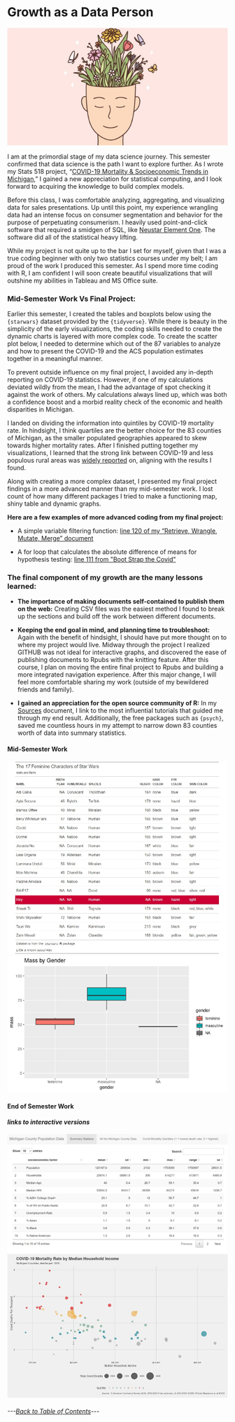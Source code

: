 # Growth as a Data Person #
![growth.jpg](https://github.com/BrookemWalters/BrookemWalters-Portfolio/blob/main/Images/growth.jpg?raw=true)

I am at the primordial stage of my data science journey. This semester confirmed that data science is the path I want to explore further. As I wrote my Stats 518 project, “[COVID-19 Mortality & Socioeconomic Trends in Michigan](https://github.com/BrookemWalters/BrookemWalters-Portfolio/blob/main/Stats%20518%20Final%20Project/Summary%20of%20Findings.md#covid-19-mortality--socioeconomic-trends-in-michigan),” I gained a new appreciation for statistical computing, and I look forward to acquiring the knowledge to build complex models. 


Before this class, I was comfortable analyzing, aggregating, and visualizing data for sales presentations. Up until this point, my experience wrangling data had an intense focus on consumer segmentation and behavior for the purpose of perpetuating consumerism. I heavily used point-and-click software that required a smidgen of SQL, like [Neustar Element One](https://www.home.neustar/resources/videos/elementone_demo). The software did all of the statistical heavy lifting. 

While my project is not quite up to the bar I set for myself, given that I was a true coding beginner with only two statistics courses under my belt; I am proud of the work I produced this semester. As I spend more time coding with R, I am confident I will soon create beautiful visualizations that will outshine my abilities in Tableau and MS Office suite.

### Mid-Semester Work Vs Final Project:
Earlier this semester, I created the tables and boxplots below using the `{starwars}` dataset provided by the `{tidyverse}`.  While there is beauty in the simplicity of the early visualizations, the coding skills needed to create the dynamic charts is layered with more complex code. To create the scatter plot below, I needed to determine which out of the 87 variables to analyze and how to present the COVID-19 and the ACS population estimates together in a meaningful manner. 


To prevent outside influence on my final project, I avoided any in-depth reporting on COVID-19 statistics. However, if one of my calculations deviated wildly from the mean, I had the advantage of spot checking it against the work of others. My calculations always lined up, which was both a confidence boost and a morbid reality check of the economic and health disparities in Michigan. 


I landed on dividing the information into quintiles by COVID-19 mortality rate. In hindsight, I think quartiles are the better choice for the 83 counties of Michigan, as the smaller populated geographies appeared to skew towards higher mortality rates. After I finished putting together my visualizations, I learned that the strong link between COVID-19 and less populous rural areas was [widely reported](https://www.cidrap.umn.edu/news-perspective/2021/09/rural-americans-more-likely-die-covid-19) on, aligning with the results I found.


Along with creating a more complex dataset, I presented my final project findings in a more advanced manner than my mid-semester work. I lost count of how many different packages I tried to make a functioning map, shiny table and dynamic graphs.


**Here are a few examples of more advanced coding from my final project:**


- A simple variable filtering function: [line 120 of my “Retrieve, Wrangle, Mutate, Merge” document](https://github.com/BrookemWalters/BrookemWalters-Portfolio/blob/main/Stats%20518%20Final%20Project/exploring%20the%20data/Retrieve%2C%20Wrangle%2C%20Mutate%2C%20Merge.RMD)


-  A for loop that calculates the absolute difference of means for hypothesis testing: [line 111 from "Boot Strap the Covid"](https://github.com/BrookemWalters/BrookemWalters-Portfolio/blob/main/Stats%20518%20Final%20Project/Bootstrapping/Covid_Census_Boots.Rmd)


### The final component of my growth are the many lessons learned:


-	**The importance of making documents self-contained to publish them on the web:** Creating CSV files was the easiest method I found to break up the sections and build off the work between different documents.

-	**Keeping the end goal in mind, and planning time to troubleshoot:** Again with the benefit of hindsight, I should have put more thought on to where my project would live. Midway through the project I realized GITHUB was not ideal for interactive graphs, and discovered the ease of publishing documents to Rpubs with the knitting feature. After this course, I plan on moving the entire final project to Rpubs and building a more integrated navigation experience. After this major change, I will feel more comfortable sharing my work (outside of my bewildered friends and family). 

-	**I gained an appreciation for the open source community of R:** In my [Sources](https://github.com/BrookemWalters/BrookemWalters-Portfolio/blob/main/Stats%20518%20Final%20Project/Sources/sources.md#sources) document, I link to the most influential tutorials that guided me through my end result. Additionally, the free packages such as `{psych}`, saved me countless hours in my attempt to narrow down 83 counties worth of data into summary statistics. 


#### **Mid-Semester Work**
![The 17 Feminine Characters of Starwars.jpg](https://github.com/BrookemWalters/BrookemWalters-Portfolio/blob/main/Misc%20Artifacts/The%2017%20Feminie%20Characters%20of%20Starwars.jpg?raw=true)
![Box Plot by Weight](https://github.com/BrookemWalters/BrookemWalters-Portfolio/blob/main/Misc%20Artifacts/Mass%20and%20Gender%20Box%20Plots.jpg?raw=true)



#### **End of Semester Work**
#### *links to interactive versions*
[![Dynamic Tables](https://github.com/BrookemWalters/BrookemWalters-Portfolio/blob/main/Stats%20518%20Final%20Project/Plots/Table%20Screenshot.jpg?raw=true)](https://073308-brooke.shinyapps.io/MIShiny/)
[![Dynamic Scatter Plot](https://github.com/BrookemWalters/BrookemWalters-Portfolio/blob/main/Stats%20518%20Final%20Project/Plots/income_sp.jpeg?raw=true)](https://rpubs.com/ekoorb03/plots_income)


###### ---[Back to Table of Contents](https://github.com/BrookemWalters/BrookemWalters-Portfolio/blob/main/README.md)---
